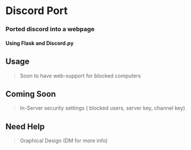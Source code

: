 # Discord Port
### Ported discord into a webpage
#### Using Flask and Discord.py

## Usage
> Soon to have web-support for blocked computers
## Coming Soon
>In-Server security settings ( blocked users, server key, channel key)
## Need Help
>Graphical Design (DM for more info)
